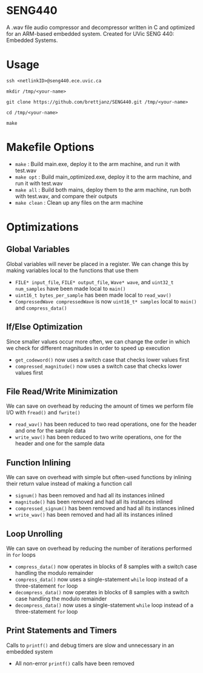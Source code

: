 # SENG440
A .wav file audio compressor and decompressor written in C and optimized for an ARM-based embedded system.  Created for UVic SENG 440: Embedded Systems.

# Usage
`ssh <netlinkID>@seng440.ece.uvic.ca`

`mkdir /tmp/<your-name>`

`git clone https://github.com/brettjanz/SENG440.git /tmp/<your-name>`

`cd /tmp/<your-name>`

`make`

# Makefile Options
- `make` : Build main.exe, deploy it to the arm machine, and run it with test.wav
- `make opt` : Build main_optimized.exe, deploy it to the arm machine, and run it with test.wav
- `make all` : Build both mains, deploy them to the arm machine, run both with test.wav, and compare their outputs
- `make clean` : Clean up any files on the arm machine

# Optimizations
## Global Variables
Global variables will never be placed in a register. We can change this by making variables local to the functions that use them
- `FILE* input_file`, `FILE* output_file`, `Wave* wave`, and `uint32_t num_samples` have been made local to `main()`
- `uint16_t bytes_per_sample` has been made local to `read_wav()`
- `CompressedWave compressedWave` is now `uint16_t* samples` local to `main()` and `compress_data()`

## If/Else Optimization
Since smaller values occur more often, we can change the order in which we check for different magnitudes in order to speed up execution
- `get_codeword()` now uses a switch case that checks lower values first
- `compressed_magnitude()` now uses a switch case that checks lower values first

## File Read/Write Minimization
We can save on overhead by reducing the amount of times we perform file I/O with `fread()` and `fwrite()`
- `read_wav()` has been reduced to two read operations, one for the header and one for the sample data
- `write_wav()` has been reduced to two write operations, one for the header and one for the sample data

## Function Inlining
We can save on overhead with simple but often-used functions by inlining their return value instead of making a function call
- `signum()` has been removed and had all its instances inlined
- `magnitude()` has been removed and had all its instances inlined
- `compressed_signum()` has been removed and had all its instances inlined
- `write_wav()` has been removed and had all its instances inlined

## Loop Unrolling
We can save on overhead by reducing the number of iterations performed in `for` loops
- `compress_data()` now operates in blocks of 8 samples with a switch case handling the modulo remainder
- `compress_data()` now uses a single-statement `while` loop instead of a three-statement `for` loop
- `decompress_data()` now operates in blocks of 8 samples with a switch case handling the modulo remainder
- `decompress_data()` now uses a single-statement `while` loop instead of a three-statement `for` loop

## Print Statements and Timers
Calls to `printf()` and debug timers are slow and unnecessary in an embedded system
- All non-error `printf()` calls have been removed
